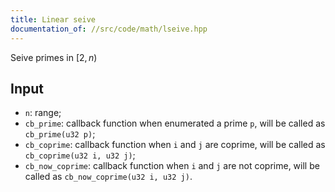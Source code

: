 ```yaml
---
title: Linear seive
documentation_of: //src/code/math/lseive.hpp
---
```


Seive primes in $[2,n)$

## Input

- `n`: range;
- `cb_prime`: callback function when enumerated a prime `p`, will be called as `cb_prime(u32 p)`;
- `cb_coprime`: callback function when `i` and `j` are coprime, will be called as `cb_coprime(u32 i, u32 j)`;
- `cb_now_coprime`: callback function when `i` and `j` are not coprime, will be called as `cb_now_coprime(u32 i, u32 j)`.
